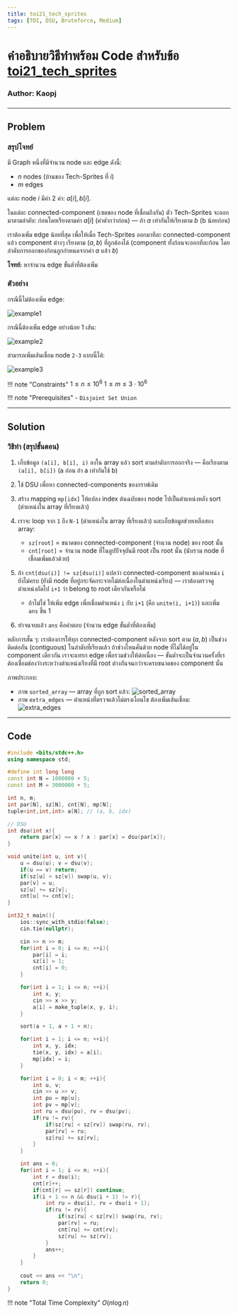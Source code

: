 ```yaml
---
title: toi21_tech_sprites
tags: [TOI, DSU, Bruteforce, Medium]
---
```

# คำอธิบายวิธีทำพร้อม Code สำหรับข้อ  [toi21\_tech\_sprites](https://otog.in.th/problem/1086)
<h3 class="author">Author: Kaopj<h3>

---

## Problem

### สรุปโจทย์

มี Graph หนึ่งที่มีจำนวน node และ edge ดังนี้:

* $n$ nodes (บ้านของ Tech-Sprites ที่ $i$)
* $m$ edges

แต่ละ node $i$ มีค่า 2 ค่า: $a[i], b[i]$.

ในแต่ละ connected-component (เซตของ node ที่เชื่อมถึงกัน) ตัว Tech-Sprites จะออกมาตามลำดับ: ก่อนโดยเรียงตามค่า $a[i]$ (ค่าต่ำกว่าก่อน) — ถ้า $a$ เท่ากันให้เรียงตาม $b$ (b น้อยก่อน)

เราต้องเพิ่ม edge น้อยที่สุด เพื่อให้เมื่อ Tech-Sprites ออกมาทีละ connected-component แล้ว component ต่างๆ เรียงตาม $(a,b)$ ที่ถูกต้องได้ (component ทั้งก้อนจะออกทีละก้อน โดยลำดับการออกของก้อนถูกกำหนดจากค่า $a$ แล้ว $b$)

**โจทย์:** หาจำนวน edge ขั้นต่ำที่ต้องเพิ่ม

### ตัวอย่าง

กรณีนี้ไม่ต้องเพิ่ม edge:

![example1](https://i.ibb.co/pBWmjjxd/Screenshot-2025-05-27-170133.png)

กรณีนี้ต้องเพิ่ม edge อย่างน้อย 1 เส้น:

![example2](https://i.ibb.co/0jwbYVYB/Screenshot-2025-05-27-170725.png)

สามารถเพิ่มเส้นเชื่อม node `2-3` แบบนี้ได้:

![example3](https://i.ibb.co/rKb6Gbh7/Screenshot-2025-05-27-171026.png)

!!! note "Constraints"
    $1 \le n \le 10^6$
    $1 \le m \le 3\cdot 10^6$
  
!!! note "Prerequisites"
    - `Disjoint Set Union`

---

## Solution

### วิธีทำ (สรุปขั้นตอน)

1. เก็บข้อมูล `(a[i], b[i], i)` ลงใน array แล้ว sort ตามลำดับการออกจริง — คือเรียงตาม `(a[i], b[i])` (a ก่อน ถ้า a เท่ากันใช้ b)
2. ใช้ DSU เพื่อหา connected-components ของกราฟเดิม
3. สร้าง mapping `mp[idx]` ให้แปลง index ต้นฉบับของ node ไปเป็นตำแหน่งหลัง sort (ตำแหน่งใน array ที่เรียงแล้ว)
4. เราจะ loop จาก `1` ถึง `N-1` (ตำแหน่งใน array ที่เรียงแล้ว) และเก็บข้อมูลช่วยเหลือสอง array:
   * `sz[root]` = ขนาดของ connected-component (จำนวน node) ของ root นั้น
   * `cnt[root]` = จำนวน node ที่ในลูปปัจจุบันมี root เป็น root นั้น (นับรวม node ที่เชื่อมเพิ่มแล้วด้วย)
5. ถ้า `cnt[dsu(i)] != sz[dsu(i)]` แปลว่า connected-component ของตำแหน่ง `i` ยังไม่ครบ (ยังมี node ที่อยู่กระจัดกระจายไม่ต่อเนื่องในตำแหน่งเรียง) — เราต้องตรวจดูตำแหน่งถัดไป `i+1` ว่า belong to root เดียวกันหรือไม่

   * ถ้าไม่ใช่ ให้เพิ่ม edge เพื่อเชื่อมตำแหน่ง `i` กับ `i+1` (คือ `unite(i, i+1)`) และเพิ่ม `ans` ขึ้น 1
6. ทำจนจบแล้ว `ans` คือคำตอบ (จำนวน edge ขั้นต่ำที่ต้องเพิ่ม)

หลักการสั้น ๆ: เราต้องการให้ทุก connected-component หลังจาก sort ตาม $(a,b)$ เป็นช่วงติดต่อกัน (contiguous) ในลำดับที่เรียงแล้ว ถ้าช่วงไหนคั่นด้วย node ที่ไม่ได้อยู่ใน component เดียวกัน เราจะแทรก edge เพื่อรวมช่วงให้ต่อเนื่อง — ขั้นต่ำจะเป็นจำนวนครั้งที่เรต้องเชื่อมช่องว่างระหว่างตำแหน่งเรียงที่มี root ต่างกันจนกว่าจะครบขนาดของ component นั้น

ภาพประกอบ:

* ภาพ `sorted_array` — array ที่ถูก sort แล้ว:
  ![sorted\_array](https://i.ibb.co/nsX3kZ1B/Screenshot-2025-05-27-172956.png)
* ภาพ `extra_edges` — ตำแหน่งที่ตรวจแล้วไม่ตรงเงื่อนไข ต้องเพิ่มเส้นเชื่อม:
  ![extra\_edges](https://i.ibb.co/1fn0K1wq/Screenshot-2025-05-27-174405.png)

---

## Code

```cpp
#include <bits/stdc++.h>
using namespace std;

#define int long long
const int N = 1000000 + 5;
const int M = 3000000 + 5;

int n, m;
int par[N], sz[N], cnt[N], mp[N];
tuple<int,int,int> a[N]; // (a, b, idx)

// DSU
int dsu(int x){
    return par[x] == x ? x : par[x] = dsu(par[x]);
}

void unite(int u, int v){
    u = dsu(u); v = dsu(v);
    if(u == v) return;
    if(sz[u] < sz[v]) swap(u, v);
    par[v] = u;
    sz[u] += sz[v];
    cnt[u] += cnt[v];
}

int32_t main(){
    ios::sync_with_stdio(false);
    cin.tie(nullptr);

    cin >> n >> m;
    for(int i = 0; i <= n; ++i){
        par[i] = i;
        sz[i] = 1;
        cnt[i] = 0;
    }

    for(int i = 1; i <= n; ++i){
        int x, y;
        cin >> x >> y;
        a[i] = make_tuple(x, y, i);
    }

    sort(a + 1, a + 1 + n);

    for(int i = 1; i <= n; ++i){
        int x, y, idx;
        tie(x, y, idx) = a[i];
        mp[idx] = i;
    }

    for(int i = 0; i < m; ++i){
        int u, v;
        cin >> u >> v;
        int pu = mp[u];
        int pv = mp[v];
        int ru = dsu(pu), rv = dsu(pv);
        if(ru != rv){
            if(sz[ru] < sz[rv]) swap(ru, rv);
            par[rv] = ru;
            sz[ru] += sz[rv];
        }
    }

    int ans = 0;
    for(int i = 1; i <= n; ++i){
        int r = dsu(i);
        cnt[r]++;
        if(cnt[r] == sz[r]) continue;
        if(i + 1 <= n && dsu(i + 1) != r){
            int ru = dsu(i), rv = dsu(i + 1);
            if(ru != rv){
                if(sz[ru] < sz[rv]) swap(ru, rv);
                par[rv] = ru;
                cnt[ru] += cnt[rv];
                sz[ru] += sz[rv];
            }
            ans++;
        }
    }
    
    cout << ans << "\n";
    return 0;
}
```

!!! note "Total Time Complexity"
    $O(n\log n)$
